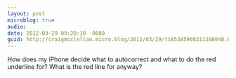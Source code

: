 ```yaml
---
layout: post
microblog: true
audio: 
date: 2012-03-29 09:20:19 -0600
guid: http://craigmcclellan.micro.blog/2012/03/29/t185385908311298048.html
---
```

How does my iPhone decide what to autocorrect and what to do the red underline for? What is the red line for anyway?
